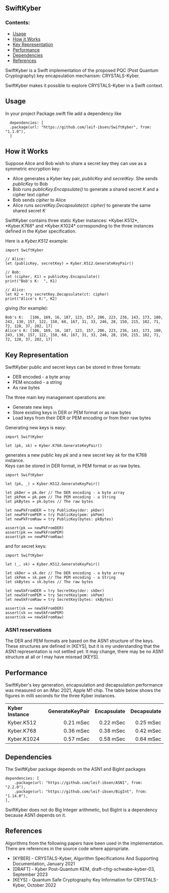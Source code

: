 <h2><b>SwiftKyber</b></h2>
<h3><b>Contents:</b></h3>
<ul>
<li><a href="#use">Usage</a></li>
<li><a href="#basic">How it Works</a></li>
<li><a href="#key">Key Representation</a></li>
<li><a href="#perf">Performance</a></li>
<li><a href="#dep">Dependencies</a></li>
<li><a href="#ref">References</a></li>
</ul>
SwiftKyber is a Swift implementation of the proposed PQC (Post Quantum Cryptography)
key encapsulation mechanism: CRYSTALS-Kyber.

SwiftKyber makes it possible to explore CRYSTALS-Kyber in a Swift context.
<h2 id="use"><b>Usage</b></h2>
In your project Package.swift file add a dependency like<br/>

	  dependencies: [
	  .package(url: "https://github.com/leif-ibsen/SwiftKyber", from: "1.1.0"),
	  ]
<h2 id="basic"><b>How it Works</b></h2>
Suppose Alice and Bob wish to share a secret key they can use as a symmetric encryption key:<br/>
<ul>
<li>Alice generates a Kyber key pair, <i>publicKey</i> and <i>secretKey</i>. She sends <i>publicKey</i> to Bob</li>
<li>Bob runs <i>publicKey.Encapsulate()</i> to generate a shared secret <i>K</i> and a cipher text <i>cipher</i></li>
<li>Bob sends <i>cipher</i> to Alice</li>
<li>Alice runs <i>secretKey.Decapsulate(ct: cipher)</i> to generate the same shared secret <i>K</i></li>
</ul>
SwiftKyber contains three static Kyber instances: *Kyber.K512*, *Kyber.K768* and *Kyber.K1024*
corresponding to the three instances defined in the Kyber specification.<br/>

Here is a *Kyber.K512* example:

    import SwiftKyber

    // Alice:
    let (publicKey, secretKey) = Kyber.K512.GenerateKeyPair()
    
    // Bob:
    let (cipher, K1) = publicKey.Encapsulate()
    print("Bob's K:  ", K1)
    
    // Alice:
    let K2 = try secretKey.Decapsulate(ct: cipher)
    print("Alice's K:", K2)

giving (for example):

    Bob's K:   [106, 169, 16, 187, 123, 157, 206, 223, 236, 143, 173, 180, 243, 130, 157, 122, 150, 68, 167, 31, 33, 246, 28, 150, 215, 182, 71, 72, 128, 37, 202, 17]
    Alice's K: [106, 169, 16, 187, 123, 157, 206, 223, 236, 143, 173, 180, 243, 130, 157, 122, 150, 68, 167, 31, 33, 246, 28, 150, 215, 182, 71, 72, 128, 37, 202, 17]

<h2 id="key"><b>Key Representation</b></h2>
SwiftKyber public and secret keys can be stored in three formats:
<ul>
<li>DER encoded - a byte array</li>
<li>PEM encoded - a string</li>
<li>As raw bytes</li>
</ul>
The three main key management operations are:
<ul>
<li>Generate new keys</li>
<li>Store existing keys in DER or PEM format or as raw bytes</li>
<li>Load keys from their DER or PEM encoding or from their raw bytes</li>
</ul>
Generating new keys is easy:

    import SwiftKyber
    
    let (pk, sk) = Kyber.K768.GenerateKeyPair()

generates a new public key *pk* and a new secret key *sk* for the K768 instance.<br/>
Keys can be stored in DER format, in PEM format or as raw bytes.

    import SwiftKyber
    
    let (pk, _) = Kyber.K512.GenerateKeyPair()
    
    let pkDer = pk.der // The DER encoding - a byte array
    let pkPem = pk.pem // The PEM encoding - a String
    let pkBytes = pk.bytes // The raw bytes
    
    let newPkFromDER = try PublicKey(der: pkDer)
    let newPkFromPEM = try PublicKey(pem: pkPem)
    let newPkFromRaw = try PublicKey(bytes: pkBytes)
    
    assert(pk == newPkFromDER)
    assert(pk == newPkFromPEM)
    assert(pk == newPkFromRaw)

and for secret keys:

    import SwiftKyber
    
    let (_, sk) = Kyber.K512.GenerateKeyPair()
    
    let skDer = sk.der // The DER encoding - a byte array
    let skPem = sk.pem // The PEM encoding - a String
    let skBytes = sk.bytes // The raw bytes
    
    let newSkFromDER = try SecretKey(der: skDer)
    let newSkFromPEM = try SecretKey(pem: skPem)
    let newSkFromRaw = try SecretKey(bytes: skBytes)
    
    assert(sk == newSkFromDER)
    assert(sk == newSkFromPEM)
    assert(sk == newSkFromRaw)

<h3><b>ASN1 reservations</b></h3>
The DER and PEM formats are based on the ASN1 structure of the keys.
These structures are defined in [KEYS], but it is my understanding that the ASN1 representation is not settled yet:
It may change, there may be no ASN1 structure at all or I may have misread [KEYS].

<h2 id="perf"><b>Performance</b></h2>
SwiftKyber's key generation, encapsulation and decapsulation performance was measured on an iMac 2021, Apple M1 chip.
The table below shows the figures in milli seconds for the three Kyber instances.
<table width="75%">
<tr><th align="left" width="25%">Kyber Instance</th><th align="right" width="25%">GenerateKeyPair</th><th align="right" width="20%">Encapsulate</th><th align="right" width="20%">Decapsulate</th></tr>
<tr><td>Kyber.K512</td><td align="right">0.21 mSec</td><td align="right">0.22 mSec</td><td align="right">0.25 mSec</td></tr>
<tr><td>Kyber.K768</td><td align="right">0.36 mSec</td><td align="right">0.38 mSec</td><td align="right">0.42 mSec</td></tr>
<tr><td>Kyber.K1024</td><td align="right">0.57 mSec</td><td align="right">0.58 mSec</td><td align="right">0.64 mSec</td></tr>
</table>

<h2 id="dep"><b>Dependencies</b></h2>
The SwiftKyber package depends on the ASN1 and BigInt packages

    dependencies: [
        .package(url: "https://github.com/leif-ibsen/ASN1", from: "2.2.0"),
        .package(url: "https://github.com/leif-ibsen/BigInt", from: "1.14.0"),
    ],
    
SwiftKyber does not do Big Integer arithmetic, but BigInt is a dependency because ASN1 depends on it.

<h2 id="ref"><b>References</b></h2>

Algorithms from the following papers have been used in the implementation.
There are references in the source code where appropriate.

<ul>
<li>[KYBER] - CRYSTALS-Kyber, Algorithm Specifications And Supporting Documentation, January 2021</li>
<li>[DRAFT] - Kyber Post-Quantum KEM, draft-cfrg-schwabe-kyber-03, September 2023</li>
<li>[KEYS] - Quantum Safe Cryptography Key Information for CRYSTALS-Kyber, October 2022</li>
</ul>
